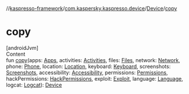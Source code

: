 //[kaspresso-framework](../../index.md)/[com.kaspersky.kaspresso.device](../index.md)/[Device](index.md)/[copy](copy.md)



# copy  
[androidJvm]  
Content  
fun [copy](copy.md)(apps: [Apps](../../com.kaspersky.kaspresso.device.apps/-apps/index.md), activities: [Activities](../../com.kaspersky.kaspresso.device.activities/-activities/index.md), files: [Files](../../com.kaspersky.kaspresso.device.files/-files/index.md), network: [Network](../../com.kaspersky.kaspresso.device.network/-network/index.md), phone: [Phone](../../com.kaspersky.kaspresso.device.phone/-phone/index.md), location: [Location](../../com.kaspersky.kaspresso.device.location/-location/index.md), keyboard: [Keyboard](../../com.kaspersky.kaspresso.device.keyboard/-keyboard/index.md), screenshots: [Screenshots](../../com.kaspersky.kaspresso.device.screenshots/-screenshots/index.md), accessibility: [Accessibility](../../com.kaspersky.kaspresso.device.accessibility/-accessibility/index.md), permissions: [Permissions](../../com.kaspersky.kaspresso.device.permissions/-permissions/index.md), hackPermissions: [HackPermissions](../../com.kaspersky.kaspresso.device.permissions/-hack-permissions/index.md), exploit: [Exploit](../../com.kaspersky.kaspresso.device.exploit/-exploit/index.md), language: [Language](../../com.kaspersky.kaspresso.device.languages/-language/index.md), logcat: [Logcat](../../com.kaspersky.kaspresso.device.logcat/-logcat/index.md)): [Device](index.md)  



